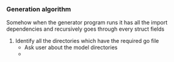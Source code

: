 ### Generation algorithm

Somehow when the generator program runs it has all the import dependencies and recursively goes through every struct fields

1. Identify all the directories which have the required go file
   - Ask user about the model directories
   -
